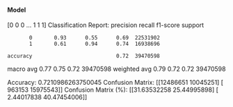#### Model
[0 0 0 ... 1 1 1]
Classification Report:
              precision    recall  f1-score   support

           0       0.93      0.55      0.69  22531902
           1       0.61      0.94      0.74  16938696

    accuracy                           0.72  39470598
   macro avg       0.77      0.75      0.72  39470598
weighted avg       0.79      0.72      0.72  39470598

Accuracy: 0.7210986263750045
Confusion Matrix:
[[12486651 10045251]
 [  963153 15975543]]
Confusion Matrix (%):
[[31.63532258 25.44995898]
 [ 2.44017838 40.47454006]]
